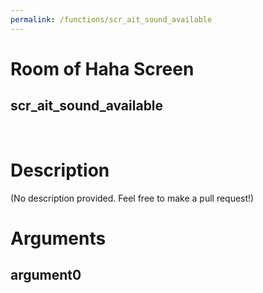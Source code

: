 ```yaml
---
permalink: /functions/scr_ait_sound_available
---
```

# Room of Haha Screen  
## scr_ait_sound_available  
&nbsp;  
# Description  
(No description provided. Feel free to make a pull request!) 
&nbsp;  
# Arguments
## argument0

&nbsp;  


